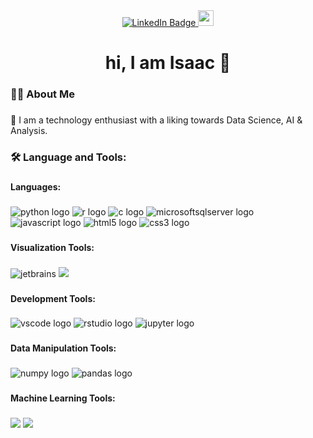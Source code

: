 <div align="center">
  <a href="linkedin.com/in/ikbaah">
    <img src="https://img.shields.io/badge/LinkedIn-blue?style=for-the-badge&logo=linkedin&logoColor=white" alt="LinkedIn Badge"/>
  </a>
  <a href="mailto:idbaah1@gmail.com" target="_blank">
    <img src="https://img.shields.io/static/v1?message=Gmail&logo=gmail&label=&color=D14836&logoColor=white&labelColor=&style=for-the-badge" height="25" alt="gmail logo" />
  </a>
</div>

###

<h1 align="center">hi, I am Isaac 👋</h1>

###

<h3 align="left">👩‍💻  About Me</h3>

###

<p align="left">🔭 I am a technology enthusiast with a liking towards Data Science, AI & Analysis.</p>

###

<h3 align="left">🛠 Language and Tools:</h3>

###

<h4 align="left">Languages:</h4>

###

<div align="left">
  <img src="https://img.shields.io/badge/Python-3776AB?logo=python&logoColor=white&style=for-the-badge" alt="python logo"  />
  <img src="https://img.shields.io/badge/R-276DC3?logo=r&logoColor=white&style=for-the-badge" alt="r logo"  />
  <img src="https://img.shields.io/badge/C-A8B9CC?logo=c&logoColor=black&style=for-the-badge" alt="c logo"  />
  <img src="https://img.shields.io/badge/Microsoft SQL Server-CC2927?logo=microsoftsqlserver&logoColor=white&style=for-the-badge" alt="microsoftsqlserver logo"  />
  <img src="https://img.shields.io/badge/JavaScript-F7DF1E?logo=javascript&logoColor=black&style=for-the-badge" alt="javascript logo"  />
  <img src="https://img.shields.io/badge/HTML5-E34F26?logo=html5&logoColor=white&style=for-the-badge" alt="html5 logo"  />
  <img src="https://img.shields.io/badge/CSS3-1572B6?logo=css3&logoColor=white&style=for-the-badge" alt="css3 logo"  />
</div>

###

<h4 align="left">Visualization Tools:</h4>

###
<div align="left">
  <img src="https://img.shields.io/badge/PowerBI-F2C811?style=for-the-badge&logo=Power%20BI&logoColor=white" alt="jetbrains" />
  <img src="https://img.shields.io/badge/Tableau-E97627.svg?style=for-the-badge&logo=Tableau&logoColor=white" />

###

<h4 align="left">Development Tools:</h4>

###

<div align="left">
  <img src="https://img.shields.io/badge/Visual Studio Code-007ACC?logo=visualstudiocode&logoColor=white&style=for-the-badge" alt="vscode logo"  />
  <img src="https://img.shields.io/badge/RStudio-75AADB?logo=rstudio&logoColor=black&style=for-the-badge" alt="rstudio logo"  />
  <img src="https://img.shields.io/badge/Jupyter-F37626?logo=jupyter&logoColor=black&style=for-the-badge" alt="jupyter logo"  />

</div>

###

<h4 align="left">Data Manipulation Tools:</h4>

###

<div align="left">
  <img src="https://img.shields.io/badge/NumPy-013243?logo=numpy&logoColor=white&style=for-the-badge" alt="numpy logo"  />
  <img src="https://img.shields.io/badge/pandas-150458?logo=pandas&logoColor=white&style=for-the-badge" alt="pandas logo"  />
</div>

###

<h4 align="left">Machine Learning Tools:</h4>

###

<div align="left">
  <img src="https://img.shields.io/badge/scikitlearn-F7931E.svg?style=for-the-badge&logo=scikit-learn&logoColor=white" />
  <img src="https://img.shields.io/badge/SciPy-8CAAE6.svg?style=for-the-badge&logo=SciPy&logoColor=white" />
</div>

###
